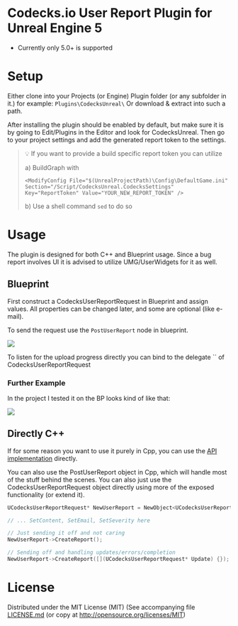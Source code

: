 # Codecks.io User Report Plugin for Unreal Engine 5

- Currently only 5.0+ is supported

# Setup

Either clone into your Projects (or Engine) Plugin folder (or any subfolder in it.) for example: `Plugins\CodecksUnreal\`
Or download & extract into such a path.

After installing the plugin should be enabled by default, but make sure it is by going to Edit/Plugins in the Editor and look for CodecksUnreal.
Then go to your project settings and add the generated report token to the settings.

> 💡 If you want to provide a build specific report token you can utilize
> 
> a) BuildGraph with
> 
> ```
> <ModifyConfig File="$(UnrealProjectPath)\Config\DefaultGame.ini" Section="/Script/CodecksUnreal.CodecksSettings" Key="ReportToken" Value="YOUR_NEW_REPORT_TOKEN" />
> ```
> 
> b) Use a shell command `sed` to do so

# Usage

The plugin is designed for both C++ and Blueprint usage. Since a bug report involves UI it is advised to utilize UMG/UserWidgets for it as well.

## Blueprint

First construct a CodecksUserReportRequest in Blueprint and assign values.
All properties can be changed later, and some are optional (like e-mail).

To send the request use the `PostUserReport` node in blueprint.

![](./Docs/PostUserReport.jpg)

To listen for the upload progress directly you can bind to the delegate `` of CodecksUserReportRequest
           
### Further Example

In the project I tested it on the BP looks kind of like that:

![](./Docs/Example_LTC.jpg)

## Directly C++

If for some reason you want to use it purely in Cpp, you can use the [API implementation](./Source/CodecksUnreal/Public/Requests/CodecksUserReportRequest.h) directly.

You can also use the PostUserReport object in Cpp, which will handle most of the stuff behind the scenes.
You can also just use the CodecksUserReportRequest object directly using more of the exposed functionality (or extend it).

```c++
UCodecksUserReportRequest* NewUserReport = NewObject<UCodecksUserReportRequest>();

// ... SetContent, SetEmail, SetSeverity here

// Just sending it off and not caring
NewUserReport->CreateReport();

// Sending off and handling updates/errors/completion
NewUserReport->CreateReport([](UCodecksUserReportRequest* Update) {}); 
```

# License

Distributed under the MIT License (MIT) (See accompanying file [LICENSE.md](./LICENSE.txt) (or copy at http://opensource.org/licenses/MIT)
